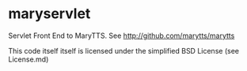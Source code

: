 maryservlet
===========

Servlet Front End to MaryTTS. See http://github.com/marytts/marytts

This code itself itself is licensed under the simplified BSD License (see License.md)